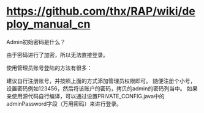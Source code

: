 # https://github.com/thx/RAP/wiki/deploy_manual_cn

Admin初始密码是什么？

由于密码进行了加密，所以无法直接登录。

使用管理员账号登陆的方法有很多：

建议自行注册账号，并按照上面的方式添加管理员权限即可。
随便注册个小号，设置密码例如123456，然后将该账户的密码，拷贝的admin的密码列当中。
如果亲使用源代码自行编译，可以通过设置PRIVATE_CONFIG.java中的adminPassword字段（万用密码）来进行登录。